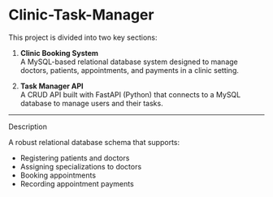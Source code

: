 # Clinic-Task-Manager

This project is divided into two key sections:

1. **Clinic Booking System**  
   A MySQL-based relational database system designed to manage doctors, patients, appointments, and payments in a clinic setting.

2. **Task Manager API**  
   A CRUD API built with FastAPI (Python) that connects to a MySQL database to manage users and their tasks.
---

Description

A robust relational database schema that supports:
- Registering patients and doctors
- Assigning specializations to doctors
- Booking appointments
- Recording appointment payments
